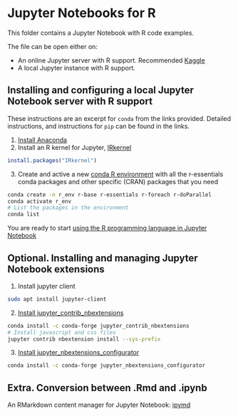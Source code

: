 # Jupyter Notebooks for R

This folder contains a Jupyter Notebook with R code examples. 

The file can be open either on:
- An online Jupyter server with R support. Recommended [Kaggle](https://www.kaggle.com/)
- A local Jupyter instance with R support.


## Installing and configuring a local Jupyter Notebook server with R support

These instructions are an excerpt for ```conda``` from the links provided. Detailed instructions, and instructions for ```pip``` can be found in the links.

1. [Install Anaconda](https://docs.anaconda.com/anaconda/install/)
2. Install an R kernel for Jupyter, [IRkernel](https://irkernel.github.io/installation/)
```R
install.packages("IRkernel")
```
3. Create and active a new [conda R environment](https://docs.anaconda.com/anaconda/user-guide/tasks/using-r-language/) with all the r-essentials conda packages and other specific (CRAN) packages that you need
```bash
conda create -n r_env r-base r-essentials r-foreach r-doParallel
conda activate r_env
# List the packages in the environment
conda list
```

You are ready to start [using the R programming language in Jupyter Notebook](https://docs.anaconda.com/anaconda/navigator/tutorials/r-lang/)


## Optional. Installing and managing Jupyter Notebook extensions

1. Install jupyter client
```bash
sudo apt install jupyter-client
```

2. [Install jupyter_contrib_nbextensions](https://jupyter-contrib-nbextensions.readthedocs.io/en/latest/install.html)
```bash
conda install -c conda-forge jupyter_contrib_nbextensions
# Install javascript and css files
jupyter contrib nbextension install --sys-prefix
```

3. [Install jupyter_nbextensions_configurator](https://github.com/Jupyter-contrib/jupyter_nbextensions_configurator)
```bash
conda install -c conda-forge jupyter_nbextensions_configurator
```

## Extra. Conversion between .Rmd and .ipynb
An RMarkdown content manager for Jupyter Notebook: [ipymd](https://github.com/grst/ipymd)
